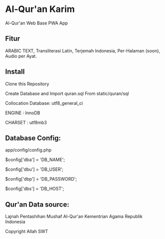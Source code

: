 # Al-Qur'an Karim 
Al-Qur'an Web Base PWA App

## Fitur
ARABIC TEXT, Transliterasi Latin, Terjemah Indonesia, Per-Halaman (soon), Audio per Ayat.


## Install 

Clone this Repository

Create Database and Import quran.sql From static/quran/sql

Collocation Database: utf8_general_ci

ENGINE 	: InnoDB

CHARSET : utf8mb3



## Database Config:
app/config/config.php

$config['dba'] = 'DB_NAME';

$config['dbu'] = 'DB_USER';

$config['dbp'] = 'DB_PASSWORD';

$config['dbs'] = 'DB_HOST';



## Qur'an Data source: 

Lajnah Pentashihan Mushaf Al-Qur'an Kementrian Agama Republik Indonesia


Copyright Allah SWT

